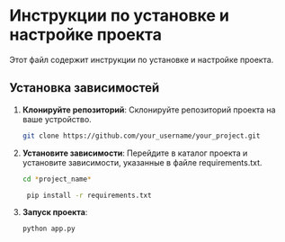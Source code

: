 # Инструкции по установке и настройке проекта

Этот файл содержит инструкции по установке и настройке проекта.

## Установка зависимостей

1. **Клонируйте репозиторий**: Склонируйте репозиторий проекта на ваше устройство.

    ```bash
    git clone https://github.com/your_username/your_project.git
    ```

2. **Установите зависимости**: Перейдите в каталог проекта и установите зависимости, указанные в файле requirements.txt.

    ```bash
    cd *project_name*
   ```
   ```bash
    pip install -r requirements.txt
    ```
3. **Запуск проекта**: 

   ```bash
   python app.py
   ```

